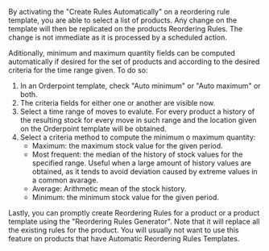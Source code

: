 By activating the "Create Rules Automatically" on a reordering rule
template, you are able to select a list of products. Any change on the
template will then be replicated on the products Reordering Rules. The
change is not immediate as it is processed by a scheduled action.

Aditionally, minimum and maximum quantity fields can be computed
automatically if desired for the set of products and according to the
desired criteria for the time range given. To do so:

1.  In an Orderpoint template, check "Auto minimum" or "Auto maximum" or
    both.
2.  The criteria fields for either one or another are visible now.
3.  Select a time range of moves to evalute. For every product a history
    of the resulting stock for every move in such range and the location
    given on the Orderpoint template will be obtained.
4.  Select a criteria method to compute the minimum o maximum quantity:
    - Maximum: the maximum stock value for the given period.
    - Most frequent: the median of the history of stock values for the
      specified range. Useful when a large amount of history values are
      obtained, as it tends to avoid deviation caused by extreme values
      in a common avarage.
    - Average: Arithmetic mean of the stock history.
    - Minimum: the minimum stock value for the given period.

Lastly, you can promptly create Reordering Rules for a product or a
product template using the "Reordering Rules Generator". Note that it
will replace all the existing rules for the product. You will usually
not want to use this feature on products that have Automatic Reordering
Rules Templates.
